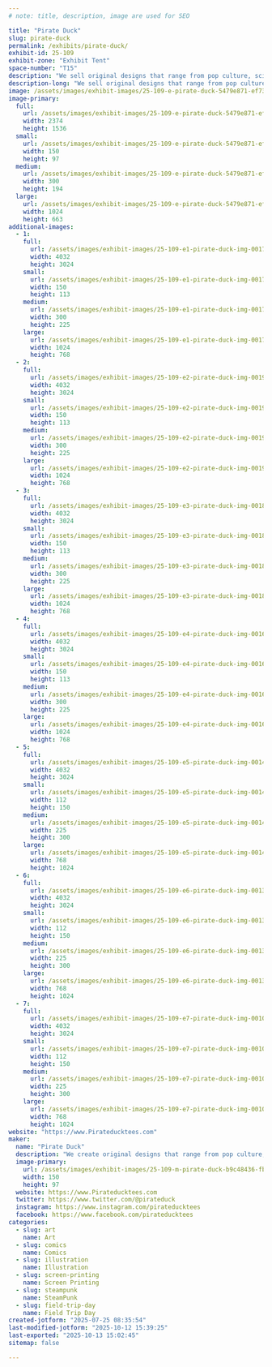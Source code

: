 ```yaml
---
# note: title, description, image are used for SEO

title: "Pirate Duck"
slug: pirate-duck
permalink: /exhibits/pirate-duck/
exhibit-id: 25-109
exhibit-zone: "Exhibit Tent"
space-number: "T15"
description: "We sell original designs that range from pop culture, sci-fi, and theme attractions."
description-long: "We sell original designs that range from pop culture, sci-fi, and theme attractions. You can create your very own custom garment from a range of designs and garments available."
image: /assets/images/exhibit-images/25-109-e-pirate-duck-5479e871-ef73-4e1a-8180-03690dd72859-300x194.jpeg
image-primary: 
  full:
    url: /assets/images/exhibit-images/25-109-e-pirate-duck-5479e871-ef73-4e1a-8180-03690dd72859-full.jpeg
    width: 2374
    height: 1536
  small:
    url: /assets/images/exhibit-images/25-109-e-pirate-duck-5479e871-ef73-4e1a-8180-03690dd72859-150x97.jpeg
    width: 150
    height: 97
  medium:
    url: /assets/images/exhibit-images/25-109-e-pirate-duck-5479e871-ef73-4e1a-8180-03690dd72859-300x194.jpeg
    width: 300
    height: 194
  large:
    url: /assets/images/exhibit-images/25-109-e-pirate-duck-5479e871-ef73-4e1a-8180-03690dd72859-1024x663.jpeg
    width: 1024
    height: 663
additional-images: 
  - 1:
    full:
      url: /assets/images/exhibit-images/25-109-e1-pirate-duck-img-0017-full.jpeg
      width: 4032
      height: 3024
    small:
      url: /assets/images/exhibit-images/25-109-e1-pirate-duck-img-0017-150x113.jpeg
      width: 150
      height: 113
    medium:
      url: /assets/images/exhibit-images/25-109-e1-pirate-duck-img-0017-300x225.jpeg
      width: 300
      height: 225
    large:
      url: /assets/images/exhibit-images/25-109-e1-pirate-duck-img-0017-1024x768.jpeg
      width: 1024
      height: 768
  - 2:
    full:
      url: /assets/images/exhibit-images/25-109-e2-pirate-duck-img-0019-full.jpeg
      width: 4032
      height: 3024
    small:
      url: /assets/images/exhibit-images/25-109-e2-pirate-duck-img-0019-150x113.jpeg
      width: 150
      height: 113
    medium:
      url: /assets/images/exhibit-images/25-109-e2-pirate-duck-img-0019-300x225.jpeg
      width: 300
      height: 225
    large:
      url: /assets/images/exhibit-images/25-109-e2-pirate-duck-img-0019-1024x768.jpeg
      width: 1024
      height: 768
  - 3:
    full:
      url: /assets/images/exhibit-images/25-109-e3-pirate-duck-img-0018-full.jpeg
      width: 4032
      height: 3024
    small:
      url: /assets/images/exhibit-images/25-109-e3-pirate-duck-img-0018-150x113.jpeg
      width: 150
      height: 113
    medium:
      url: /assets/images/exhibit-images/25-109-e3-pirate-duck-img-0018-300x225.jpeg
      width: 300
      height: 225
    large:
      url: /assets/images/exhibit-images/25-109-e3-pirate-duck-img-0018-1024x768.jpeg
      width: 1024
      height: 768
  - 4:
    full:
      url: /assets/images/exhibit-images/25-109-e4-pirate-duck-img-0016-full.jpeg
      width: 4032
      height: 3024
    small:
      url: /assets/images/exhibit-images/25-109-e4-pirate-duck-img-0016-150x113.jpeg
      width: 150
      height: 113
    medium:
      url: /assets/images/exhibit-images/25-109-e4-pirate-duck-img-0016-300x225.jpeg
      width: 300
      height: 225
    large:
      url: /assets/images/exhibit-images/25-109-e4-pirate-duck-img-0016-1024x768.jpeg
      width: 1024
      height: 768
  - 5:
    full:
      url: /assets/images/exhibit-images/25-109-e5-pirate-duck-img-0014-full.jpeg
      width: 4032
      height: 3024
    small:
      url: /assets/images/exhibit-images/25-109-e5-pirate-duck-img-0014-112x150.jpeg
      width: 112
      height: 150
    medium:
      url: /assets/images/exhibit-images/25-109-e5-pirate-duck-img-0014-225x300.jpeg
      width: 225
      height: 300
    large:
      url: /assets/images/exhibit-images/25-109-e5-pirate-duck-img-0014-768x1024.jpeg
      width: 768
      height: 1024
  - 6:
    full:
      url: /assets/images/exhibit-images/25-109-e6-pirate-duck-img-0013-full.jpeg
      width: 4032
      height: 3024
    small:
      url: /assets/images/exhibit-images/25-109-e6-pirate-duck-img-0013-112x150.jpeg
      width: 112
      height: 150
    medium:
      url: /assets/images/exhibit-images/25-109-e6-pirate-duck-img-0013-225x300.jpeg
      width: 225
      height: 300
    large:
      url: /assets/images/exhibit-images/25-109-e6-pirate-duck-img-0013-768x1024.jpeg
      width: 768
      height: 1024
  - 7:
    full:
      url: /assets/images/exhibit-images/25-109-e7-pirate-duck-img-0010-full.jpeg
      width: 4032
      height: 3024
    small:
      url: /assets/images/exhibit-images/25-109-e7-pirate-duck-img-0010-112x150.jpeg
      width: 112
      height: 150
    medium:
      url: /assets/images/exhibit-images/25-109-e7-pirate-duck-img-0010-225x300.jpeg
      width: 225
      height: 300
    large:
      url: /assets/images/exhibit-images/25-109-e7-pirate-duck-img-0010-768x1024.jpeg
      width: 768
      height: 1024
website: "https://www.Pirateducktees.com"
maker: 
  name: "Pirate Duck"
  description: "We create original designs that range from pop culture, sci-fi, and theme attractions."
  image-primary:
    url: /assets/images/exhibit-images/25-109-m-pirate-duck-b9c48436-fb94-48b5-94ee-6fb0cbaf0d97-300x194.jpeg
    width: 150
    height: 97
  website: https://www.Pirateducktees.com
  twitter: https://www.twitter.com/@pirateduck
  instagram: https://www.instagram.com/pirateducktees
  facebook: https://www.facebook.com/pirateducktees
categories: 
  - slug: art
    name: Art
  - slug: comics
    name: Comics
  - slug: illustration
    name: Illustration
  - slug: screen-printing
    name: Screen Printing
  - slug: steampunk
    name: SteamPunk
  - slug: field-trip-day
    name: Field Trip Day
created-jotform: "2025-07-25 08:35:54"
last-modified-jotform: "2025-10-12 15:39:25"
last-exported: "2025-10-13 15:02:45"
sitemap: false

---
```


